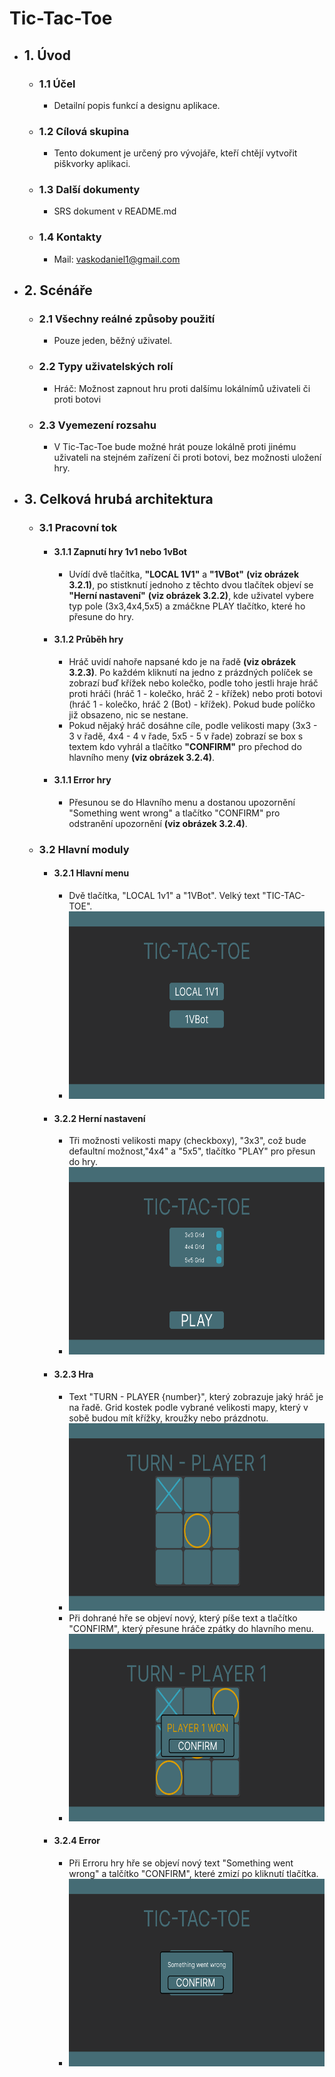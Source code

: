 # Tic-Tac-Toe

- ## 1. Úvod

  - ### 1.1 Účel
    - Detailní popis funkcí a designu aplikace.
  - ### 1.2 Cílová skupina
    - Tento dokument je určený pro vývojáře, kteří chtějí vytvořit piškvorky aplikaci.
  - ### 1.3 Další dokumenty
    - SRS dokument v README.md
  - ### 1.4 Kontakty
    - Mail: vaskodaniel1@gmail.com

- ## 2. Scénáře
  - ### 2.1 Všechny reálné způsoby použití
    - Pouze jeden, běžný uživatel.
  - ### 2.2 Typy uživatelských rolí
    - Hráč: Možnost zapnout hru proti dalšímu lokálnímů uživateli či proti botovi
  - ### 2.3 Vyemezení rozsahu
    - V Tic-Tac-Toe bude možné hrát pouze lokálně proti jinému uživateli na stejném zařízení či proti botovi, bez možnosti uložení hry.
- ## 3. Celková hrubá architektura

  - ### 3.1 Pracovní tok

    - #### 3.1.1 Zapnutí hry 1v1 nebo 1vBot
      - Uvídí dvě tlačítka, **"LOCAL 1V1"** a **"1VBot"** **(viz obrázek 3.2.1)**, po stistknutí jednoho z těchto dvou tlačítek objeví se **"Herní nastavení"** **(viz obrázek 3.2.2)**, kde uživatel vybere typ pole (3x3,4x4,5x5) a zmáčkne PLAY tlačítko, které ho přesune do hry.
    - #### 3.1.2 Průběh hry
      - Hráč uvidí nahoře napsané kdo je na řadě **(viz obrázek 3.2.3)**. Po každém kliknutí na jedno z prázdných políček se zobrazí buď křížek nebo kolečko, podle toho jestli hraje hráč proti hráči (hráč 1 - kolečko, hráč 2 - křížek) nebo proti botovi (hráč 1 - kolečko, hráč 2 (Bot) - křížek). Pokud bude políčko již obsazeno, nic se nestane.
      - Pokud nějaký hráč dosáhne cíle, podle velikosti mapy (3x3 - 3 v řadě, 4x4 - 4 v řade, 5x5 - 5 v řade) zobrazí se box s textem kdo vyhrál a tlačítko **"CONFIRM"** pro přechod do hlavního meny **(viz obrázek 3.2.4)**.
    - #### 3.1.1 Error hry
      - Přesunou se do Hlavního menu a dostanou upozornění "Something went wrong" a tlačítko "CONFIRM" pro odstranění upozornění **(viz obrázek 3.2.4)**.

  - ### 3.2 Hlavní moduly
    - #### 3.2.1 Hlavní menu
      - Dvě tlačítka, "LOCAL 1v1" a "1VBot". Velký text "TIC-TAC-TOE".
      - <img src="./images/MainMenu.png" width="600" height="300">
    - #### 3.2.2 Herní nastavení
      - Tři možnosti velikosti mapy (checkboxy), "3x3", což bude defaultní možnost,"4x4" a "5x5", tlačítko "PLAY" pro přesun do hry.
      - <img src="./images/GameSettings.png" width="600" height="300">
    - #### 3.2.3 Hra
      - Text "TURN - PLAYER {number}", který zobrazuje jaký hráč je na řadě. Grid kostek podle vybrané velikosti mapy, který v sobě budou mít křížky, kroužky nebo prázdnotu.
      - <img src="./images/Game.png" width="600" height="300">
      - Při dohrané hře se objeví nový, který píše text a tlačítko "CONFIRM", který přesune hráče zpátky do hlavního menu.
      - <img src="./images/GameWon.png" width="600" height="300">
    - #### 3.2.4 Error
      - Při Erroru hry hře se objeví nový text "Something went wrong" a talčítko "CONFIRM", které zmizí po kliknutí tlačítka.
      - <img src="./images/Error.png" width="600" height="300">
